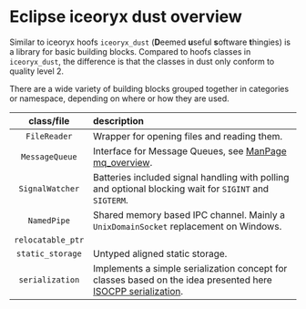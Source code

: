 
# Eclipse iceoryx dust overview

Similar to iceoryx hoofs `iceoryx_dust` (**D**eemed **u**seful **s**oftware **t**hingies) is a library for basic building blocks.
Compared to hoofs classes in `iceoryx_dust`, the difference is that the classes in dust only conform to quality level 2.

There are a wide variety of building blocks
grouped together in categories or namespace, depending on where or how they are used.

| class/file            | description                                                                                                                                                                                                                                                                                                           |
|:---------------------:|:----------------------------------------------------------------------------------------------------------------------------------------------------------------------------------------------------------------------------------------------------------------------------------------------------------------------|
|`FileReader`           | Wrapper for opening files and reading them.                                                                                                                                                                                                                                                                           |
|`MessageQueue`         | Interface for Message Queues, see [ManPage mq_overview](https://www.man7.org/linux/man-pages/man7/mq_overview.7.html).                                                                                                                                                                                                |
|`SignalWatcher`        | Batteries included signal handling with polling and optional blocking wait for `SIGINT` and `SIGTERM`.                                                                                                                                                                                                                |
|`NamedPipe`            | Shared memory based IPC channel. Mainly a `UnixDomainSocket` replacement on Windows.                                                                                                                                                                                                                                  |
|`relocatable_ptr`      |                                                                                                                                                                                                                                                                                                                       |
|`static_storage`       | Untyped aligned static storage.                                                                                                                                                                                                                                                                                       |
|`serialization`        | Implements a simple serialization concept for classes based on the idea presented here [ISOCPP serialization](https://isocpp.org/wiki/faq/serialization#serialize-text-format).                                                                                                                                       |
